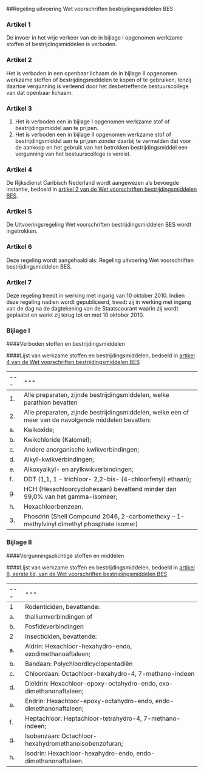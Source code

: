<meta http-equiv='Content-Type' content='text/html; charset=utf-8' />

##Regeling uitvoering Wet voorschriften bestrijdingsmiddelen BES

### Artikel  1  

De invoer in het vrije verkeer van de in bijlage I opgenomen werkzame stoffen of bestrijdingsmiddelen is verboden.  

### Artikel  2  

Het is verboden in een openbaar lichaam de in bijlage II opgenomen werkzame stoffen of bestrijdingsmiddelen te kopen of te gebruiken, tenzij daartoe vergunning is verleend door het desbetreffende bestuurscollege van dat openbaar lichaam.  

### Artikel  3  

1.  Het is verboden een in bijlage I opgenomen werkzame stof of bestrijdingsmiddel aan te prijzen.   
2.  Het is verboden een in bijlage II opgenomen werkzame stof of bestrijdingsmiddel aan te prijzen zonder daarbij te vermelden dat voor de aankoop en het gebruik van het betrokken bestrijdingsmiddel een vergunning van het bestuurscollege is vereist.   

### Artikel  4  

De Rijksdienst Caribisch Nederland wordt aangewezen als bevoegde instantie, bedoeld in [artikel 2 van de Wet voorschriften bestrijdingsmiddelen BES](../../../../../../../../wet-BES/wet/voorschriften/bestrijdingsmiddelen/bes/BWBR0028176/README.md).  

### Artikel  5  

De Uitvoeringsregeling Wet voorschriften bestrijdingsmiddelen BES wordt ingetrokken.  

### Artikel  6  

Deze regeling wordt aangehaald als: Regeling uitvoering Wet voorschriften bestrijdingsmiddelen BES.  

### Artikel  7  

Deze regeling treedt in werking met ingang van 10 oktober 2010. Indien deze regeling nadien wordt gepubliceerd, treedt zij in werking met ingang van de dag na de dagtekening van de Staatscourant waarin zij wordt geplaatst en werkt zij terug tot en met 10 oktober 2010.  

### Bijlage  I  

####Verboden stoffen en bestrijdingsmiddelen

####Lijst van werkzame stoffen en bestrijdingsmiddelen, bedoeld in [artikel 4 van de Wet voorschriften bestrijdingsmiddelen BES](../../../../../../../../wet-BES/wet/voorschriften/bestrijdingsmiddelen/bes/BWBR0028176/README.md)

| --- | --- |
|:---|:---|
| 1.  | Alle preparaten, zijnde bestrijdingsmiddelen, welke parathion bevatten  |
| 2.  | Alle preparaten, zijnde bestrijdingsmiddelen, welke een of meer van de navolgende middelen bevatten:  |
| a.  | Kwikoxide;  |
| b.  | Kwikchloride (Kalomel);  |
| c.  | Andere anorganische kwikverbindingen;  |
| d.  | Alkyl-kwikverbindingen;  |
| e.  | Alkoxyalkyl- en arylkwikverbindingen;  |
| f.  | DDT (1,1, 1 - trichloor- 2,2-bis- (4-chloorfenyl) ethaan);  |
| g.  | HCH (Hexachloorcyclohexaan) bevattend minder dan 99,0% van het gamma-isomeer;  |
| h.  | Hexachloorbenzeen.  |
| 3.  | Phosdrin (Shell Compound 2046, 2-carbomethoxy – 1-methylvinyl dimethyl phosphate isomer)  |

### Bijlage  II  

####Vergunningsplichtige stoffen en middelen

####Lijst van werkzame stoffen en bestrijdingsmiddelen, bedoeld in [artikel 6, eerste lid, van de Wet voorschriften bestrijdingsmiddelen BES](../../../../../../../../wet-BES/wet/voorschriften/bestrijdingsmiddelen/bes/BWBR0028176/README.md)

| --- | --- |
|:---|:---|
| 1  | Rodenticiden, bevattende:  |
| a.  | thalliumverbindingen of  |
| b.  | Fosfideverbindingen  |
| 2  | Insecticiden, bevattende:  |
| a.  | Aldrin: Hexachloor-hexahydro-endo, exodimethanoaftaleen;  |
| b.  | Bandaan: Polychloordicyclopentadiën  |
| c.  | Chloordaan: Octachloor-hexahydro-4, 7-methano-indeen  |
| d.  | Dieldrin: Hexachloor-epoxy-octahydro-endo, exo-dimethanonaftaleen;  |
| e.  | Endrin: Hexachloor-epoxy-octahydro-endo, endo-dimethanonaftaleen;  |
| f.  | Heptachloor: Heptachloor-tetrahydro-4, 7-methano-indeen;  |
| g.  | Isobenzaan: Octachloor-hexahydromethanoisobenzofuran;  |
| h.  | Isodrin: Hexachloor-hexahydro-endo, endo-dimethanonaftaleen.  |

